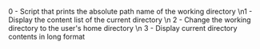 0 - Script that prints the absolute path name of the working directory \n1 - Display the content list of the current directory \n
2 - Change the working directory to the user's home directory \n
3 - Display current directory contents in long format
